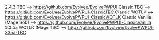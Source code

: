 2.4.3 TBC --> https://github.com/Evolvee/EvolvePWPUI
Classic TBC --> https://github.com/Evolvee/EvolvePWPUI-ClassicTBC
Classic WOTLK --> https://github.com/Evolvee/EvolvePWPUI-ClassicWOTLK
Classic Vanilla (Mage SoD) --> https://github.com/Evolvee/EvolvePWPUI-ClassicVanilla
3.3.5a WOTLK (Mage TBC) --> https://github.com/Evolvee/EvolvePWPUI-335a-TBC
